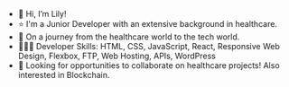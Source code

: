 - 👋 Hi, I’m Lily!
- ⭐️ I'm a Junior Developer with an extensive background in healthcare.
- 🌱 On a journey from the healthcare world to the tech world.
- 👩🏻‍💻 Developer Skills: HTML, CSS, JavaScript, React, Responsive Web Design, Flexbox, FTP, Web Hosting, APIs, WordPress
- 👀 Looking for opportunities to collaborate on healthcare projects!  Also interested in Blockchain.
 


<!---
- 👋 Hi, I’m @lilyyee
- 👀 I’m interested in ...
- 🌱 I’m currently learning ...
- 💞️ I’m looking to collaborate on ...
- 📫 How to reach me ...
--->

<!---
lilyyee/lilyyee is a ✨ special ✨ repository because its `README.md` (this file) appears on your GitHub profile.
You can click the Preview link to take a look at your changes.
--->
